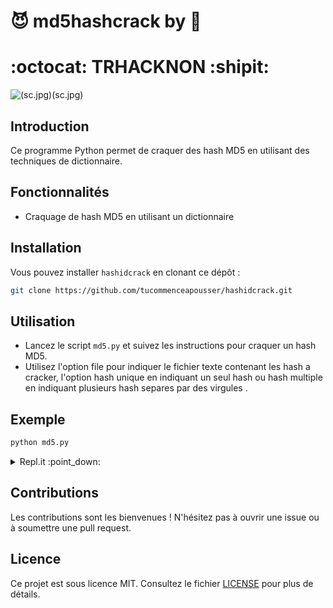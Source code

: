 # :smiling_imp: md5hashcrack by :space_invader:
#  :octocat: TRHACKNON :shipit:
![(sc.jpg)(sc.jpg)](sc.jpg)
## Introduction
Ce programme Python permet de craquer des hash MD5 en utilisant des techniques de dictionnaire.

## Fonctionnalités
- Craquage de hash MD5 en utilisant un dictionnaire

## Installation
Vous pouvez installer `hashidcrack` en clonant ce dépôt :

```bash
git clone https://github.com/tucommenceapousser/hashidcrack.git
```

## Utilisation
- Lancez le script `md5.py` et suivez les instructions pour craquer un hash MD5.
- Utilisez l'option  file pour indiquer le fichier texte contenant les hash a cracker, l'option hash unique en indiquant un seul hash ou hash multiple en indiquant plusieurs hash separes par des virgules .

## Exemple
```bash
python md5.py
```

<details>
<summary>Repl.it  :point_down:</summary>

Vous pouvez également essayer `hashidcrack` en ligne via Repl.it.

## Run on replit

[![Run on Repl.it](https://repl.it/badge/github/rucommenceapousser/hashidcrack)](http://replit.com/@trkn/hashidcrack)

## Clone on replit

[![Clone on Repl.it](https://repl.it/badge/github/tucommenceapousser/hashidcrack)](https://replit.com/github/tucommenceapousser/hashidcrack)

</details>

## Contributions
Les contributions sont les bienvenues ! N'hésitez pas à ouvrir une issue ou à soumettre une pull request.

## Licence
Ce projet est sous licence MIT. Consultez le fichier [LICENSE](LICENSE) pour plus de détails.
